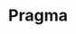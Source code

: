 ---
templateKey: 'home-page'
title: Pragma
meta_title: Home | Pragma
meta_description: >-
  Connecting Great People with Great Help.
heading: Connecting Great People with Great Help.
description: >-
  We use intuitive, searchable maps to make help available now to great people who want it. 
  
offerings:
  blurbs:
    - image: /img/map.png
      text: >
        With easy-to-use maps, Pragma provides you with details about landmarks nearby your helping services. 
    - image: /img/search.png
      text: >
        Intuitive search for terms like 'breakfast', 'lunch', 'dinner', can guide you to the great help you deserve. 
    - image: /img/check_circle.png
      text: >
         Pragma will provide verified locations for each point of interest on our maps.
    - image: /img/shield_star.png
      text: >
        Reviews serve as proof positive that you're receiving great help when you want it.
        
testimonials:
  - author: Rachel Simpson
    quote: >-
      Donec scelerisque magna nec condimentum porttitor. Aliquam vel diam sed diam luctus pretium. 
      Sed quis egestas libero. Vestibulum nec venenatis ligula. 
  - author: Scout Sujyot
    quote: >-
      Fusce porttitor vulputate enim, nec blandit magna gravida et. Etiam et dignissim ligula. 
      Lorem ipsum dolor sit amet, consectetur adipiscing elit.
---